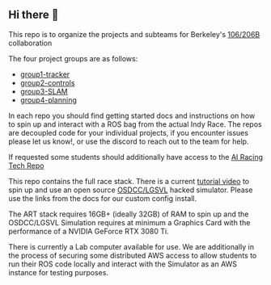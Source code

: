 ## Hi there 👋

This repo is to organize the projects and subteams for Berkeley's [106/206B](https://ucb-ee106.github.io/106b-sp23site/) collaboration

The four project groups are as follows:

- [group1-tracker](https://github.com/ROAR-Collaboration/group1-tracker)
- [group2-controls](https://github.com/ROAR-Collaboration/group2-controls)
- [group3-SLAM](https://github.com/ROAR-Collaboration/group3-SLAM)
- [group4-planning](https://github.com/ROAR-Collaboration/group4-planning)

In each repo you should find getting started docs and instructions on how to spin up and interact with a ROS bag from the actual Indy Race. The repos are decoupled code for your individual projects, if you encounter issues please let us know!, or use the discord to reach out to the team for help. 

If requested some students should additionally have access to the [AI Racing Tech Repo](https://github.com/airacingtech) 

This repo contains the full race stack. There is a current [tutorial video](https://ai-racing-tech-race-docs.readthedocs-hosted.com/en/latest/docs/getting_started/run_on_ossdc.html) to spin up and use an open source [OSDCC/LGSVL](https://github.com/OSSDC/OSSDC-SIM) hacked simulator. Please use the links from the docs for our custom config install. 

The ART stack requires 16GB+ (ideally 32GB) of RAM to spin up and the OSDCC/LGSVL Simulation requires at minimum a Graphics Card with the performance of a NVIDIA GeForce RTX 3080 Ti.  

There is currently a Lab computer available for use. We are additionally in the process of securing some distributed AWS access to allow students to run their ROS code locally and interact with the Simulator as an AWS instance for testing purposes. 


<!--

**Here are some ideas to get you started:**

🙋‍♀️ A short introduction - what is your organization all about?
🌈 Contribution guidelines - how can the community get involved?
👩‍💻 Useful resources - where can the community find your docs? Is there anything else the community should know?
🍿 Fun facts - what does your team eat for breakfast?
🧙 Remember, you can do mighty things with the power of [Markdown](https://docs.github.com/github/writing-on-github/getting-started-with-writing-and-formatting-on-github/basic-writing-and-formatting-syntax)
-->
